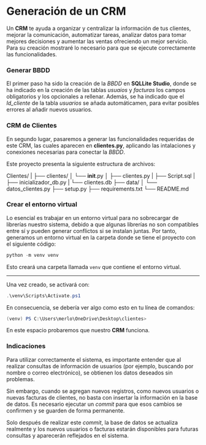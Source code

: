 # Generación de un CRM

Un **CRM** te ayuda a organizar y centralizar la información de tus clientes, mejorar la comunicación, automatizar tareas, analizar datos para tomar mejores decisiones y aumentar las ventas ofreciendo un mejor servicio. Para su creación mostraré lo necesario para que se ejecute correctamente las funcionalidades.

### Generar BBDD

El primer paso ha sido la creación de la *BBDD* en **SQLLite Studio**, donde se ha indicado en la creación de las tablas *usuaios* y *facturas* los campos obligatorios y los opcionales a rellenar. Además, se ha indicado que el *Id_cliente*  de la tabla *usuarios* se añada automáticamen, para evitar posibles errores al añadir nuevos usuarios.

### CRM de Clientes

En segundo lugar, pasaremos a generar las funcionalidades requeridas de este CRM, las cuales 
aparecen en **clientes.py**, aplicando las intalaciones y conexiones necesarias para conectar la 
*BBDD*.

Este proyecto presenta la siguiente estructura de archivos:

Clientes/
|
├── clientes/
│   └── __init__.py
│   ├── clientes.py
|   ├── Script.sql
|   ├── inicializador_db.py
|   └── clientes.db
├── data/
│   └── datos_clientes.py
├── setup.py
├── requirements.txt
└── README.md

### Crear el entorno virtual

Lo esencial es trabajar en un entorno virtual para no sobrecargar de librerías nuestro
sistema, debido a que algunas librerías no son compatibles entre sí y pueden generar
conflictos si se instalan juntas. Por tanto, generamos un entorno virtual en la
carpeta donde se tiene el proyecto con el siguiente código:

```powershell
python -m venv venv
```

Esto creará una carpeta llamada `venv` que contiene el entorno virtual.

---

Una vez creado, se activará con:

```powershell
.\venv\Scripts\Activate.ps1
```

En consecuencia, se debería ver algo como esto en tu línea de comandos:

```powershell
(venv) PS C:\Users\merlo\OneDrive\Desktop\clientes>
```
En este espacio probaremos que nuestro **CRM** funciona.

### Indicaciones 

Para utilizar correctamente el sistema, es importante entender que al realizar consultas de información de usuarios (por ejemplo, buscando por nombre o correo electrónico), se obtienen los datos deseados sin problemas.

Sin embargo, cuando se agregan nuevos registros, como nuevos usuarios o nuevas facturas de clientes, no basta con insertar la información en la base de datos. Es necesario ejecutar un *commit* para que esos cambios se confirmen y se guarden de forma permanente.

Solo después de realizar este *commit*, la base de datos se actualiza realmente y los nuevos usuarios o facturas estarán disponibles para futuras consultas y aparecerán reflejados en el sistema.




